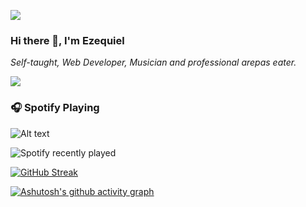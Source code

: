 ![](https://ezekiel1349.github.io/media/top_2022.png)

### Hi there 👋, I'm Ezequiel
_Self-taught, Web Developer, Musician and professional arepas eater._  

![](https://komarev.com/ghpvc/?username=ezekiel1349)


### 🎧 Spotify Playing

![Alt text](https://spotify-recently-played-readme.vercel.app/api?user=id9zhabk3cqm8mz161qkor09n&unique=true)

![Spotify recently played](https://spotify-recently-played-readme.vercel.app/api?user=id9zhabk3cqm8mz161qkor09n&count=6&width=495)


<!--
**Ezekiel1349/ezekiel1349** is a ✨ _special_ ✨ repository because its `README.md` (this file) appears on your GitHub profile.

Here are some ideas to get you started:

- 🔭 I’m currently working on ...
- 🌱 I’m currently learning ...
- 👯 I’m looking to collaborate on ...
- 🤔 I’m looking for help with ...
- 💬 Ask me about ...
- 📫 How to reach me: ...
- 😄 Pronouns: ...
- ⚡ Fun fact: ...
-->


[![GitHub Streak](https://github-readme-streak-stats.herokuapp.com/?user=ezekiel1349)](https://git.io/streak-stats)


[![Ashutosh's github activity graph](https://activity-graph.herokuapp.com/graph?username=ezekiel1349&theme=github)](https://github.com/ashutosh00710/github-readme-activity-graph)




